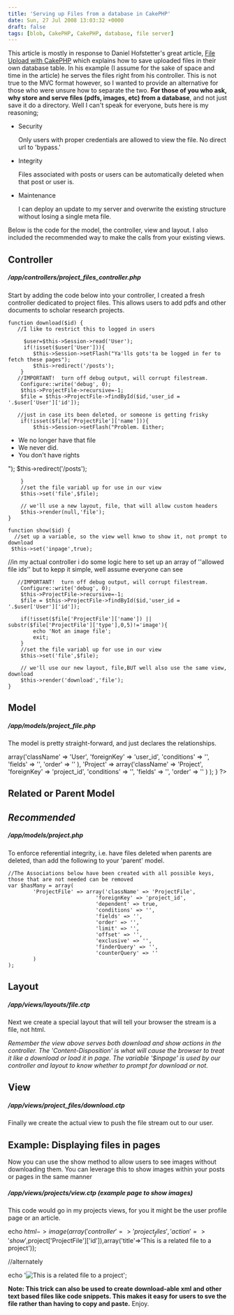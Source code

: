 ```yaml
---
title: 'Serving up Files from a database in CakePHP'
date: Sun, 27 Jul 2008 13:03:32 +0000
draft: false
tags: [blob, CakePHP, CakePHP, database, file server]
---
```


This article is mostly in response to Daniel Hofstetter's great article, [File Upload with CakePHP](http://cakebaker.42dh.com/2006/04/15/file-upload-with-cakephp/) which explains how to save uploaded files in their own database table. In his example (I assume for the sake of space and time in the article) he serves the files right from his controller. This is not true to the MVC format however, so I wanted to provide an alternative for those who were unsure how to separate the two. **For those of you who ask, why store and serve files (pdfs, images, etc) from a database**, and not just save it do a directory. Well I can't speak for everyone, buts here is my reasoning;

*   Security
    
    Only users with proper credentials are allowed to view the file. No direct url to 'bypass.'
    
*   Integrity
    
    Files associated with posts or users can be automatically deleted when that post or user is.
    
*   Maintenance
    
    I can deploy an update to my server and overwrite the existing structure without losing a single meta file.
    

Below is the code for the model, the controller, view and layout. I also included the recommended way to make the calls from your existing views.

Controller
----------

##### /app/controllers/project_files_controller.php

Start by adding the code below into your controller, I created a fresh controller dedicated to project files. This allows users to add pdfs and other documents to scholar research projects.

    function download($id) {
       //I like to restrict this to logged in users

         $user=$this->Session->read('User');
         if(!isset($user['User'])){
            $this->Session->setFlash("Ya'lls gots'ta be logged in fer to fetch these pages");
            $this->redirect('/posts');
        }
       //IMPORTANT!  turn off debug output, will corrupt filestream.      
        Configure::write('debug', 0);
        $this->ProjectFile->recursive=-1;
        $file = $this->ProjectFile->findById($id,'user_id = '.$user['User']['id']);
      
       //just in case its been deleted, or someone is getting frisky
        if(!isset($file['ProjectFile']['name'])){
            $this->Session->setFlash("Problem. Either;

*   We no longer have that file
*   We never did.
*   You don't have rights

");
            $this->redirect('/posts');
           
        }
        //set the file variabl up for use in our view
        $this->set('file',$file);

        // we'll use a new layout, file, that will allow custom headers
        $this->render(null,'file');
    }

    function show($id) {
      //set up a variable, so the view well knwo to show it, not prompt to download
     $this->set('inpage',true);

//in my actual controller i do some logic here to set up an array of ''allowed file ids''  but to kepp it simple, well assume everyone can see

       //IMPORTANT!  turn off debug output, will corrupt filestream.      
        Configure::write('debug', 0);
        $this->ProjectFile->recursive=-1;
        $file = $this->ProjectFile->findById($id,'user_id = '.$user['User']['id']);
      
        if(!isset($file['ProjectFile']['name']) || substr($file['ProjectFile']['type'],0,5)!='image'){
            echo 'Not an image file';
            exit;           
        }
        //set the file variabl up for use in our view
        $this->set('file',$file);

        // we'll use our new layout, file,BUT well also use the same view, download
        $this->render('download','file');
    }

Model
-----

##### /app/models/project_file.php

The model is pretty straight-forward, and just declares the relationships.

 array('className' => 'User',
								'foreignKey' => 'user_id',
								'conditions' => '',
								'fields' => '',
								'order' => ''
			),
			'Project' => array('className' => 'Project',
								'foreignKey' => 'project_id',
								'conditions' => '',
								'fields' => '',
								'order' => ''
			)
	);
}
?>

Related or Parent Model
-----------------------

_Recommended_
-------------

##### /app/models/project.php

To enforce referential integrity, i.e. have files deleted when parents are deleted, than add the following to your 'parent' model.

	//The Associations below have been created with all possible keys, those that are not needed can be removed
	var $hasMany = array(
			'ProjectFile' => array('className' => 'ProjectFile',
								'foreignKey' => 'project_id',
								'dependent' => true,
								'conditions' => '',
								'fields' => '',
								'order' => '',
								'limit' => '',
								'offset' => '',
								'exclusive' => '',
								'finderQuery' => '',
								'counterQuery' => ''
			)
	);

Layout
------

##### /app/views/layouts/file.ctp

Next we create a special layout that will tell your browser the stream is a file, not html.

_Remember the view above serves both download and show actions in the controller. The 'Content-Disposition' is what will cause the browser to treat it like a download or load it in page. The variable '$inpage' is used by our controller and layout to know whether to prompt for download or not._

View
----

##### /app/views/project_files/download.ctp

Finally we create the actual view to push the file stream out to our user.

Example: Displaying files in pages
----------------------------------

Now you can use the show method to allow users to see images without downloading them. You can leverage this to show images within your posts or pages in the same manner

##### /app/views/projects/view.ctp (example page to show images)

This code would go in my projects views, for you it might be the user profile page or an article.

echo $html->image(array('controller'=>'project_files','action'=>'show',$project['ProjectFile']['id']),array('title'=>'This is a related file to a project'));

//alternately

echo '![](/project_files/show/174 "This is a related file to a project")';

**Note: This trick can also be used to create download-able xml and other text based files like code snippets. This makes it easy for users to sve the file rather than having to copy and paste.** Enjoy.
